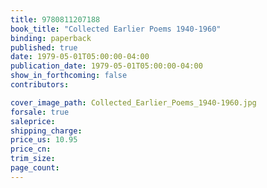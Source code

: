 ```yaml
---
title: 9780811207188
book_title: "Collected Earlier Poems 1940-1960"
binding: paperback
published: true
date: 1979-05-01T05:00:00-04:00
publication_date: 1979-05-01T05:00:00-04:00
show_in_forthcoming: false
contributors:

cover_image_path: Collected_Earlier_Poems_1940-1960.jpg
forsale: true
saleprice:
shipping_charge:
price_us: 10.95
price_cn:
trim_size:
page_count:
---
```


